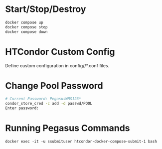# Start/Stop/Destroy

```bash
docker compose up
docker compose stop
docker compose down
```

# HTCondor Custom Config

Define custom configuration in config/<role>/*.conf files.

# Change Pool Password

```bash
# Current Password: PegasusWMS123*
condor_store_cred -c add -d passwd/POOL
Enter password:
```

# Running Pegasus Commands

```
docker exec -it -u ssubmituser htcondor-docker-compose-submit-1 bash
```